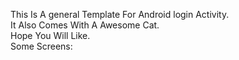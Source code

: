 This Is A general Template For Android login Activity.  
It Also Comes With A Awesome Cat.  
Hope You Will Like.  
Some Screens:  
